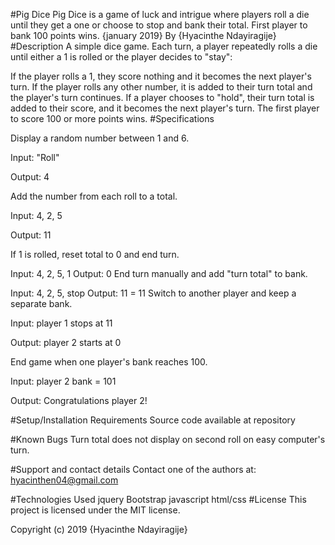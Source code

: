 #Pig Dice
Pig Dice is a game of luck and intrigue where players roll a die until they get a one or choose to stop and bank their total. First player to bank 100 points wins. {january 2019}
By {Hyacinthe Ndayiragije}
#Description
A simple dice game. Each turn, a player repeatedly rolls a die until either a 1 is rolled or the player decides to "stay":

If the player rolls a 1, they score nothing and it becomes the next player's turn.
If the player rolls any other number, it is added to their turn total and the player's turn continues.
If a player chooses to "hold", their turn total is added to their score, and it becomes the next player's turn.
The first player to score 100 or more points wins.
#Specifications

Display a random number between 1 and 6.

Input: "Roll"

Output: 4

Add the number from each roll to a total.

Input: 4, 2, 5

Output: 11

If 1 is rolled, reset total to 0 and end turn.

Input: 4, 2, 5, 1
Output: 0
End turn manually and add "turn total" to bank.

Input: 4, 2, 5, stop
Output: 11 = 11
Switch to another player and keep a separate bank.

Input: player 1 stops at 11

Output: player 2 starts at 0

End game when one player's bank reaches 100.

Input: player 2 bank = 101

Output: Congratulations player 2!

#Setup/Installation Requirements
Source code available at repository

#Known Bugs
Turn total does not display on second roll on easy computer's turn.

#Support and contact details
Contact one of the authors at: hyacinthen04@gmail.com

#Technologies Used
jquery
Bootstrap
javascript
html/css
#License
This project is licensed under the MIT license.

Copyright (c) 2019 {Hyacinthe Ndayiragije}

